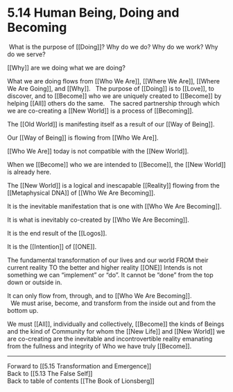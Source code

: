 # 5.14 Human Being, Doing and Becoming

 What is the purpose of [[Doing]]? Why do we do? Why do we work? Why do we serve?

[[Why]] are we doing what we are doing? 

What we are doing flows from [[Who We Are]], [[Where We Are]], [[Where We Are Going]], and [[Why]]. 
 
The purpose of [[Doing]] is to [[Love]], to discover, and to [[Become]] who we are uniquely created to [[Become]] by helping [[All]] others do the same.
 
The sacred partnership through which we are co-creating a [[New World]] is a process of [[Becoming]].

The [[Old World]] is manifesting itself as a result of our [[Way of Being]]. 

Our [[Way of Being]] is flowing from [[Who We Are]]. 

[[Who We Are]] today is not compatible with the [[New World]]. 

When we [[Become]] who we are intended to [[Become]], the [[New World]] is already here. 

The [[New World]] is a logical and inescapable [[Reality]] flowing from the [[Metaphysical DNA]] of [[Who We Are Becoming]]. 

It is the inevitable manifestation that is one with [[Who We Are Becoming]]. 

It is what is inevitably co-created by [[Who We Are Becoming]]. 

It is the end result of the [[Logos]].  

It is the [[Intention]] of [[ONE]]. 

The fundamental transformation of our lives and our world FROM their current reality TO the better and higher reality [[ONE]] Intends is not something we can “implement” or “do”. It cannot be “done” from the top down or outside in. 

It can only flow from, through, and to [[Who We Are Becoming]].  
 
We must arise, become, and transform from the inside out and from the bottom up. 

We must [[All]], individually and collectively, [[Become]] the kinds of Beings and the kind of Community for whom the [[New Life]] and [[New World]] we are co-creating are the inevitable and incontrovertible reality emanating from the fullness and integrity of Who we have truly [[Become]].

___

Forward to [[5.15 Transformation and Emergence]]      
Back to [[5.13 The False Self]]      
Back to table of contents [[The Book of Lionsberg]]  

